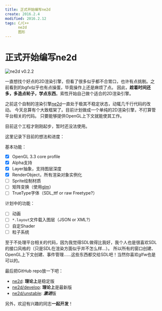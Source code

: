 ```yaml
---
title: 正式开始编写ne2d
create: 2016.2.4
modified: 2016.2.12
tags: C/C++
      ne2d
      图形
---
```

# 正式开始编写ne2d
![ne2d v0.2.2](http://git.oschina.net/riteme/blogimg/raw/master/ne2d/ne2d-start-1.png)

一直想找个好点的2D渲染引擎，但看了很多似乎都不合胃口，也许有点挑剔。之前看到的bgfx似乎也有点操蛋，毕竟操作上还是麻烦了点。
因此，**趁着时间还多，多造点轮子，学点东西**。索性开始自己做个适合的2D渲染引擎。

之前这个自制的渲染引擎[ne2d](https://github.com/riteme/ne2d)一直处于极其不稳定状态，动辄几千行代码的改动。
今天总算有个大致框架了。目前计划做成一个单纯的2D渲染引擎，不打算管平台相关的代码。
只要能够提供OpenGL上下文就能使其工作。

目前这个工程才刚刚起步，暂时还没法使用。

这里记录下目前的想法和进度：

基本功能：  

* [x] OpenGL 3.3 core profile  
* [x] Alpha支持
* [x] Layer抽象，支持图层深度
* [x] RenderObject，所有渲染对象实例化
* [ ] Sprite绘制材质
* [ ] 矩阵变换（使用[glm](https://github.com/g-truc/glm)）
* [ ] TrueType字体（SDL_ttf or raw Freetype?）

计划中的功能：  

* [ ] 动画
* [ ] `*.layout`文件载入图层（JSON or XML?）
* [ ] 自定Shader
* [ ] 粒子系统

至于不处理平台相关的代码，因为我觉得SDL做得比我好，我个人也是很喜欢SDL的接口风格的（只是SDL在渲染方面似乎并不怎么样...）。
所以所有的窗口创建、OpenGL上下文创建、事件管理......这些东西都交给SDL吧！当然你喜欢glfw也是可以的。

最后把GitHub repo放一下吧：

* [ne2d](https://github.com/riteme/ne2d): **理论上**是稳定版  
* [ne2d/develop](https://github.com/riteme/ne2d/tree/develop): **理论上**是最新版  
* [ne2d/unstable](https://github.com/riteme/ne2d/tree/unstable): ***激进***版

另外，欢迎有兴趣的同志**一起开发**！
